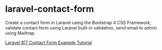 # laravel-contact-form

Create a contact form in Laravel using the Bootstrap 4 CSS Framework, validate contact form using Laravel built-in validation, send email to admin using Mailtrap.

[Laravel 8|7 Contact Form Example Tutorial](https://www.positronx.io/laravel-contact-form-example-tutorial/)
